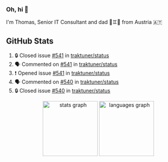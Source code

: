 ### Oh, hi 👋

I'm Thomas, Senior IT Consultant and dad 👶♊️👶 from Austria 🇦🇹

<!--
**traktuner/traktuner** is a ✨ _special_ ✨ repository because its `README.md` (this file) appears on your GitHub profile.

Here are some ideas to get you started:

- 🔭 I’m currently working on ...
- 🌱 I’m currently learning ...
- 👯 I’m looking to collaborate on ...
- 🤔 I’m looking for help with ...
- 💬 Ask me about ...
- 📫 How to reach me: ...
- 😄 Pronouns: ...
- ⚡ Fun fact: ...
-->

</div>

## GitHub Stats
<!--START_SECTION:activity-->
1. 🔒 Closed issue [#541](https://github.com/traktuner/status/issues/541) in [traktuner/status](https://github.com/traktuner/status)
2. 🗣 Commented on [#541](https://github.com/traktuner/status/issues/541#issuecomment-2768091831) in [traktuner/status](https://github.com/traktuner/status)
3. ❗ Opened issue [#541](https://github.com/traktuner/status/issues/541) in [traktuner/status](https://github.com/traktuner/status)
4. 🗣 Commented on [#540](https://github.com/traktuner/status/issues/540#issuecomment-2765246187) in [traktuner/status](https://github.com/traktuner/status)
5. 🔒 Closed issue [#540](https://github.com/traktuner/status/issues/540) in [traktuner/status](https://github.com/traktuner/status)
<!--END_SECTION:activity-->

<div align="center">
  <img src="https://github-readme-stats.vercel.app/api?username=traktuner&hide_title=false&hide_rank=false&show_icons=true&include_all_commits=true&count_private=true&disable_animations=false&theme=dracula&locale=en&hide_border=false&order=1" height="150" alt="stats graph"  />
  <img src="https://github-readme-stats.vercel.app/api/top-langs?username=traktuner&locale=en&hide_title=false&layout=compact&card_width=320&langs_count=5&theme=dracula&hide_border=false&order=2" height="150" alt="languages graph"  />
</div>
